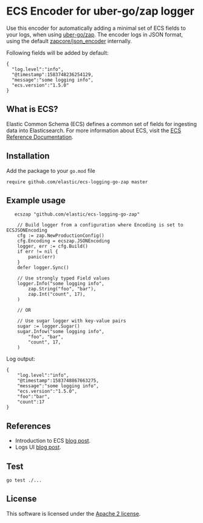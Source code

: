 # ECS Encoder for uber-go/zap logger

Use this encoder for automatically adding a minimal set of ECS fields to your logs, when using [uber-go/zap](https://github.com/uber-go/zap). The encoder logs in JSON format, using the default [zapcore/json_encoder](https://github.com/uber-go/zap/blob/master/zapcore/json_encoder.go) internally. 

Following fields will be added by default:
```
{
  "log.level":"info",
  "@timestamp":1583748236254129,
  "message":"some logging info",
  "ecs.version":"1.5.0"
}
```

## What is ECS?

Elastic Common Schema (ECS) defines a common set of fields for ingesting data into Elasticsearch.
For more information about ECS, visit the [ECS Reference Documentation](https://www.elastic.co/guide/en/ecs/current/ecs-reference.html).

## Installation
Add the package to your `go.mod` file
```
require github.com/elastic/ecs-logging-go-zap master
```

## Example usage
```
   ecszap "github.com/elastic/ecs-logging-go-zap"

	// Build logger from a configuration where Encoding is set to ECSJSONEncoding
	cfg := zap.NewProductionConfig()
	cfg.Encoding = ecszap.JSONEncoding
	logger, err := cfg.Build()
	if err != nil {
		panic(err)
	}
	defer logger.Sync()

	// Use strongly typed Field values
	logger.Info("some logging info",
		zap.String("foo", "bar"),
		zap.Int("count", 17),
	)

	// OR

	// Use sugar logger with key-value pairs
	sugar := logger.Sugar()
	sugar.Infow("some logging info",
		"foo", "bar",
		"count", 17,
	)
```

Log output:
```
{
    "log.level":"info",
    "@timestamp":1583748867663275,
    "message":"some logging info",
    "ecs.version":"1.5.0",
    "foo":"bar",
    "count":17
}
```

## References
* Introduction to ECS [blog post](https://www.elastic.co/blog/introducing-the-elastic-common-schema).
* Logs UI [blog post](https://www.elastic.co/blog/infrastructure-and-logs-ui-new-ways-for-ops-to-interact-with-elasticsearch).

## Test
```
go test ./...
```

## License
This software is licensed under the [Apache 2 license](https://github.com/elastic/ecs-logging-go/zap/blob/master/LICENSE). 